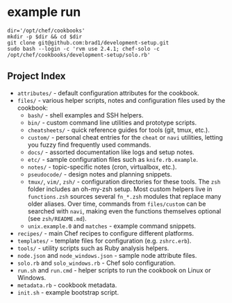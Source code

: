 # example run

```
dir='/opt/chef/cookbooks'
mkdir -p $dir && cd $dir
git clone git@github.com:brad1/development-setup.git
sudo bash --login -c 'rvm use 2.4.1; chef-solo -c /opt/chef/cookbooks/development-setup/solo.rb'
```
## Project Index

- `attributes/` - default configuration attributes for the cookbook.
- `files/` - various helper scripts, notes and configuration files used by the cookbook:
  - `bash/` - shell examples and SSH helpers.
  - `bin/` - custom command line utilities and prototype scripts.
  - `cheatsheets/` - quick reference guides for tools (git, tmux, etc.).
  - `custom/` - personal cheat entries for the `cheat` or `navi` utilities,
    letting you fuzzy find frequently used commands.
  - `docs/` - assorted documentation like logs and setup notes.
  - `etc/` - sample configuration files such as `knife.rb.example`.
  - `notes/` - topic-specific notes (cron, virtualbox, etc.).
  - `pseudocode/` - design notes and planning snippets.
  - `tmux/`, `vim/`, `zsh/` - configuration directories for these tools. The
    `zsh` folder includes an oh-my-zsh setup. Most custom helpers live in
    `functions.zsh` sources several `fn_*.zsh` modules that replace many older aliases. Over time,
    commands from `files/custom` can be searched with `navi`, making even the
    functions themselves optional (see `zsh/README.md`).
  - `unix.example.0` and `matches` - example command snippets.
- `recipes/` - main Chef recipes to configure different platforms.
- `templates/` - template files for configuration (e.g. `zshrc.erb`).
- `tools/` - utility scripts such as Ruby analysis helpers.
- `node.json` and `node_windows.json` - sample node attribute files.
- `solo.rb` and `solo_windows.rb` - Chef solo configuration.
- `run.sh` and `run.cmd` - helper scripts to run the cookbook on Linux or Windows.
- `metadata.rb` - cookbook metadata.
- `init.sh` - example bootstrap script.
